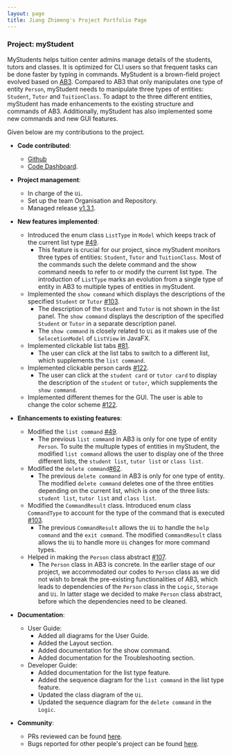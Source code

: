 ```yaml
---
layout: page
title: Jiang Zhimeng's Project Portfolio Page
---
```


### Project: myStudent

MyStudents helps tuition center admins manage details of the students, tutors and classes. It is optimized for CLI users so that frequent tasks can be done faster by typing in commands. MyStudent is a brown-field project evolved based on [AB3](https://github.com/nus-cs2103-AY2223S1/tp). Compared to AB3 that only manipulates one type of entity `Person`, myStudent needs to manipulate three
types of entities: `Student`, `Tutor` and `TuitionClass`. To adapt to the three different entities, myStudent has made enhancements to the existing structure and commands of AB3. Additionally, myStudent has also implemented some new commands and new GUI features.

Given below are my contributions to the project.
 
* **Code contributed**: 
  * [Github](https://github.com/asaierika/tp)
  * [Code Dashboard](https://nus-cs2103-ay2223s1.github.io/tp-dashboard/?search=asaierika&sort=groupTitle&sortWithin=title&timeframe=commit&mergegroup=&groupSelect=groupByRepos&breakdown=true&checkedFileTypes=docs~functional-code~test-code~other&since=2022-09-16&tabOpen=true&tabType=authorship&tabAuthor=asaierika&tabRepo=AY2223S1-CS2103T-F12-4%2Ftp%5Bmaster%5D&authorshipIsMergeGroup=false&authorshipFileTypes=docs~functional-code~test-code~other&authorshipIsBinaryFileTypeChecked=false&authorshipIsIgnoredFilesChecked=false).

* **Project management**:
  * In charge of the `Ui`.
  * Set up the team Organisation and Repository.
  * Managed release [v1.3.1](https://github.com/AY2223S1-CS2103T-F12-4/tp/releases/tag/v1.3.1).

* **New features implemented**:
  * Introduced the enum class `ListType` in `Model` which keeps track of the current list type [#49](https://github.com/AY2223S1-CS2103T-F12-4/tp/pull/49).
    * This feature is crucial for our project, since myStudent monitors three types of entities: `Student`, `Tutor` and `TuitionClass`. 
Most of the commands such the delete command and the show command needs to refer to or modify the current list type. 
The introduction of `ListType` marks 
an evolution from a single type of entity in AB3 to multiple types of entities in myStudent.
  * Implemented the `show command` which displays the descriptions of the specified `Student` or `Tutor` [#103](https://github.com/AY2223S1-CS2103T-F12-4/tp/pull/103).
    * The description of the `Student` and `Tutor` is not shown in the list panel. The `show command` displays the description 
of the specified `Student` or `Tutor` in a separate description panel. 
    * The `show command` is closely related to `Ui` as it makes use of the `SelecetionModel` of `ListView` in JavaFX.
  * Implemented clickable list tabs [#81](https://github.com/AY2223S1-CS2103T-F12-4/tp/pull/81).
    * The user can click at the list tabs to switch to a different list, which supplements the `list command`.
  * Implemented clickable person cards [#122](https://github.com/AY2223S1-CS2103T-F12-4/tp/pull/122).
    * The user can click at the `student card` or `tutor card` to display the description of the `student` 
  or `tutor`, which supplements the `show command`.
  * Implemented different themes for the GUI. The user is able to change the color scheme [#122](https://github.com/AY2223S1-CS2103T-F12-4/tp/pull/122).

* **Enhancements to existing features**:
  * Modified the `list command` [#49](https://github.com/AY2223S1-CS2103T-F12-4/tp/pull/49).
    * The previous `list command` in AB3 is only for one type of entity `Person`. To suite the multuple types of entities in myStudent, the modified `list command` allows the user to display
one of the three different lists, the `student list`, `tutor list` or `class list`.
  * Modified the `delete command`[#62](https://github.com/AY2223S1-CS2103T-F12-4/tp/pull/62).
    * The previous `delete command` in AB3 is only for one type of entity. The modified `delete command` deletes one of the three entities depending on the
current list, which is one of the three lists: `student list`, `tutor list` and `class list`.
  * Modified the `CommandResult` class. Introduced enum class `CommandType` to account for the type of the command that is executed [#103](https://github.com/AY2223S1-CS2103T-F12-4/tp/pull/103).
    * The previous `CommandResult` allows the `Ui` to handle the `help command` and the `exit command`. The modified `CommandResult` class
allows the `Ui` to handle more `Ui` changes for more command types.
  * Helped in making the `Person` class abstract [#107](https://github.com/AY2223S1-CS2103T-F12-4/tp/pull/107).
    * The `Person` class in AB3 is concrete. In the earlier stage of our project, we accommodated our codes to `Person` class as we did not wish
to break the pre-existing functionalities of AB3, which leads to dependencies of the `Person` class in the `Logic`, `Storage` and `Ui`. In latter stage we decided to make `Person` class abstract, before which the dependencies need to be cleaned.

* **Documentation**:
  * User Guide:
    * Added all diagrams for the User Guide.
    * Added the Layout section.
    * Added documentation for the show command.
    * Added documentation for the Troubleshooting section.
  * Developer Guide:
    * Added documentation for the list type feature.
    * Added the sequence diagram for the `list command` in the list type feature.
    * Updated the class diagram of the `Ui`.
    * Updated the sequence diagram for the `delete command` in the `Logic`.

* **Community**:
  * PRs reviewed can be found [here](https://github.com/AY2223S1-CS2103T-F12-4/tp/pulls?q=is%3Apr+commenter%3Aasaierika).
  * Bugs reported for other people's project can be found [here](https://github.com/asaierika/ped/issues).
